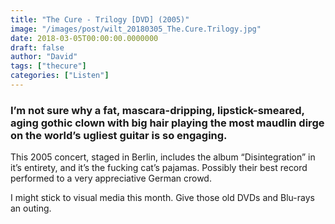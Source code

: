 ```yaml
---
title: "The Cure - Trilogy [DVD] (2005)"
image: "/images/post/wilt_20180305_The.Cure.Trilogy.jpg"
date: 2018-03-05T00:00:00.0000000
draft: false
author: "David"
tags: ["thecure"]
categories: ["Listen"]
---
```

### I’m not sure why a fat, mascara-dripping, lipstick-smeared, aging gothic clown with big hair playing the most maudlin dirge on the world’s ugliest guitar is so engaging.   
  
This 2005 concert, staged in Berlin, includes the album “Disintegration” in it’s entirety, and it’s the fucking cat’s pajamas. Possibly their best record performed to a very appreciative German crowd. 

 I might stick to visual media this month. Give those old DVDs and Blu-rays an outing.